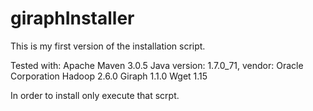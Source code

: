# giraphInstaller
This is my first version of the installation script.

Tested with: 
Apache Maven 3.0.5
Java version: 1.7.0_71, vendor: Oracle Corporation
Hadoop 2.6.0
Giraph 1.1.0
Wget 1.15

In order to install only execute that scrpt.
